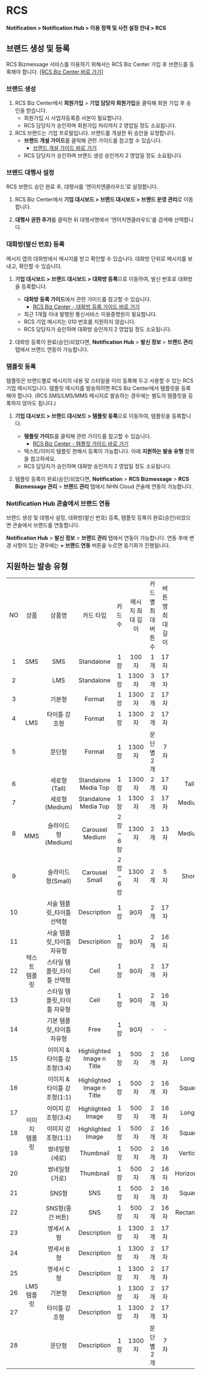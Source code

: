 <style>
.page__rnb .lst_rnb_item .rnb_item:first-of-type a {
    display: inline !important;
}
</style>
<h1>RCS</h1> 

**Notification > Notification Hub > 이용 정책 및 사전 설정 안내 > RCS**

## 브랜드 생성 및 등록

RCS Bizmessage 서비스를 이용하기 위해서는 RCS Biz Center 가입 후 브랜드를 등록해야 합니다. [[RCS Biz Center 바로 가기]](https://www.rcsbizcenter.com/main)

### 브랜드 생성
1. RCS Biz Center에서 **회원가입** > **기업 담당자 회원가입**을 클릭해 회원 가입 후 승인을 받습니다.
    * 회원가입 시 사업자등록증 사본이 필요합니다.
    * RCS 담당자가 승인하며 회원가입 처리까지 2 영업일 정도 소요됩니다.
2. RCS 브랜드는 기업 프로필입니다. 브랜드를 개설한 뒤 승인을 요청합니다.
    * **브랜드 개설 가이드**를 클릭해 관련 가이드를 참고할 수 있습니다.
        * [브랜드 개설 가이드 바로 가기](https://www.rcsbizcenter.com/GuideBrand)
    * RCS 담당자가 승인하며 브랜드 생성 승인까지 2 영업일 정도 소요됩니다.

### 브랜드 대행사 설정
RCS 브랜드 승인 완료 후, 대행사를 ‘엔이치엔클라우드’로 설정합니다.

1. RCS Biz Center에서 **기업 대시보드 > 브랜드 대시보드 > 브랜드 운영 관리**로 이동합니다.

2. **대행사 권한 추가**를 클릭한 뒤 대행사명에서 '엔이치엔클라우드'를 검색해 선택합니다.

### 대화방(발신 번호) 등록
메시지 앱의 대화방에서 메시지를 받고 확인할 수 있습니다. 대화방 단위로 메시지를 보내고, 확인할 수 있습니다.

1. **기업 대시보드 > 브랜드 대시보드 > 대화방 등록**으로 이동하여, 발신 번호로 대화방을 등록합니다.
    * **대화방 등록 가이드**에서 관련 가이드를 참고할 수 있습니다.
      * [RCS Biz Center - 대화방 등록 가이드 바로 가기](https://www.rcsbizcenter.com/Chatbot#section01)
    * 최근 1개월 이내 발행된 통신서비스 이용증명원이 필요합니다.
    * RCS 기업 메시지는 010 번호를 지원하지 않습니다.
    * RCS 담당자가 승인하며 대화방 승인까지 2 영업일 정도 소요됩니다.

2. 대화방 등록이 완료(승인)되었다면, **Notification Hub** > **발신 정보** > **브랜드 관리** 탭에서 브랜드 연동이 가능합니다.

### 템플릿 등록
템플릿은 브랜드별로 메시지의 내용 및 스타일을 미리 등록해 두고 사용할 수 있는 RCS 기업 메시지입니다.
템플릿 메시지를 발송하려면 RCS Biz Center에서 템플릿을 등록해야 합니다. (RCS SMS/LMS/MMS 메시지로 발송하는 경우에는 별도의 템플릿을 등록하지 않아도 됩니다.)

1. **기업 대시보드 > 브랜드 대시보드 > 템플릿 등록**으로 이동하여, 템플릿을 등록합니다.
    * **템플릿 가이드**를 클릭해 관련 가이드를 참고할 수 있습니다.
      * [RCS Biz Center - 템플릿 가이드 바로 가기](https://www.rcsbizcenter.com/RcsMessageType#section04)
    * 텍스트/이미지 템플릿 한해서 등록이 가능합니다. 아래 **지원하는 발송 유형** 항목을 참고하세요.
    * RCS 담당자가 승인하며 대화방 승인까지 2 영업일 정도 소요됩니다.

2. 템플릿 등록이 완료(승인)되었다면, **Notification** > **RCS Bizmessage** > **RCS Bizmessage 관리** > **브랜드 관리** 탭에서 NHN Cloud 콘솔에 연동이 가능합니다.

### Notification Hub 콘솔에서 브랜드 연동
브랜드 생성 및 대행사 설정, 대화방(발신 번호) 등록, 템플릿 등록이 완료(승인)되었으면 콘솔에서 브랜드를 연동합니다.

**Notification Hub** > **발신 정보** > **브랜드 관리** 탭에서 연동이 가능합니다. 연동 후에 변경 사항이 있는 경우에는 **+ 브랜드 연동** 버튼을 누르면 동기화가 진행됩니다.

## 지원하는 발송 유형

<table class="custom-table" style="text-align: center">
    <tr>
        <td>NO</td>
        <td>상품</td>
        <td>상품명</td>
        <td>카드 타입</td>
        <td>카드 수</td>
        <td>메시지 최대 길이</td>
        <td>카드별 최대 버튼 수</td>
        <td>버튼명 최대 길이</td>
        <td>이미지</td>
    </tr>
    <tr>
        <td>1</td>
        <td>SMS</td>
        <td>SMS</td>
        <td>Standalone</td>
        <td>1장</td>
        <td>100자</td>
        <td>1개</td>
        <td>17자</td>
        <td>-</td>
    </tr>
    <tr>
        <td>2</td>
        <td rowspan="4">LMS</td>
        <td>LMS</td>
        <td>Standalone</td>
        <td>1장</td>
        <td>1300자</td>
        <td>3개</td>
        <td>17자</td>
        <td>-</td>
    </tr>
    <tr>
        <td>3</td>
        <td>기본형</td>
        <td>Format</td>
        <td>1장</td>
        <td>1300자</td>
        <td>2개</td>
        <td>17자</td>
    </tr>
    <tr>
        <td>4</td>
        <td>타이틀 강조형</td>
        <td>Format</td>
        <td>1장</td>
        <td>1300자</td>
        <td>2개</td>
        <td>17자</td>
    </tr>
    <tr>
        <td>5</td>
        <td>문단형</td>
        <td>Format</td>
        <td>1장</td>
        <td>1300자</td>
        <td>문단별 2개</td>
        <td>7자</td>
    </tr>
    <tr>
        <td>6</td>
        <td rowspan="4">MMS</td>
        <td>세로형(Tall)</td>
        <td>Standalone Media Top</td>
        <td>1장</td>
        <td>1300자</td>
        <td>2개</td>
        <td>17자</td>
        <td>Tall(568x528)</td>
    </tr>
    <tr>
        <td>7</td>
        <td>세로형(Medium)</td>
        <td>Standalone Media Top</td>
        <td>1장</td>
        <td>1300자</td>
        <td>2개</td>
        <td>17자</td>
        <td>Medium(568x336)</td>
    </tr>
    <tr>
        <td>8</td>
        <td>슬라이드형(Medium)</td>
        <td>Carousel Medium</td>
        <td>2장 <br/> ~ 6장</td>
        <td>1300자</td>
        <td>2개</td>
        <td>13자</td>
        <td>Medium(696x504)</td>
    </tr>
    <tr>
        <td>9</td>
        <td>슬라이드형(Small)</td>
        <td>Carousel Small</td>
        <td>2장 <br/> ~ 6장</td>
        <td>1300자</td>
        <td>2개</td>
        <td>5자</td>
        <td>Short(360x336)</td>
    </tr>
    <tr>
        <td>10</td>
        <td rowspan="5">텍스트<br/>템플릿</td>
        <td>서술 템플릿_타이틀 선택형</td>
        <td>Description</td>
        <td>1장</td>
        <td>90자</td>
        <td>2개</td>
        <td>17자</td>
        <td rowspan="5">-</td>
    </tr>
    <tr>
        <td>11</td>
        <td>서술 템플릿_타이틀 자유형</td>
        <td>Description</td>
        <td>1장</td>
        <td>90자</td>
        <td>2개</td>
        <td>16자</td>
    </tr>
    <tr>
        <td>12</td>
        <td>스타일 템플릿_타이틀 선택형</td>
        <td>Cell</td>
        <td>1장</td>
        <td>90자</td>
        <td>2개</td>
        <td>17자</td>
    </tr>
    <tr>
        <td>13</td>
        <td>스타일 템플릿_타이틀 자유형</td>
        <td>Cell</td>
        <td>1장</td>
        <td>90자</td>
        <td>2개</td>
        <td>16자</td>
    </tr>
    <tr>
        <td>14</td>
        <td>기본 템플릿_타이틀 자유형</td>
        <td>Free</td>
        <td>1장</td>
        <td>90자</td>
        <td>-</td>
        <td>-</td>
    </tr>
    <tr>
        <td>15</td>
        <td rowspan="8">이미지<br/>템플릿</td>
        <td>이미지 & 타이틀 강조형(3:4)</td>
        <td>Highlighted Image n Title</td>
        <td>1장</td>
        <td>500자</td>
        <td>2개</td>
        <td>16자</td>
        <td>Long(900x1200)</td>
    </tr>
    <tr>
        <td>16</td>
        <td>이미지 & 타이틀 강조형(1:1)</td>
        <td>Highlighted Image n Title</td>
        <td>1장</td>
        <td>500자</td>
        <td>2개</td>
        <td>16자</td>
        <td>Square(900x900)</td>
    </tr>
    <tr>
        <td>17</td>
        <td>이미지 강조형(3:4)</td>
        <td>Highlighted Image</td>
        <td>1장</td>
        <td>500자</td>
        <td>2개</td>
        <td>16자</td>
        <td>Long(900x1200)</td>
    </tr>
    <tr>
        <td>18</td>
        <td>이미지 강조형(1:1)</td>
        <td>Highlighted Image</td>
        <td>1장</td>
        <td>500자</td>
        <td>2개</td>
        <td>16자</td>
        <td>Square(900x900)</td>
    </tr>
    <tr>
        <td>19</td>
        <td>썸네일형(세로)</td>
        <td>Thumbnail</td>
        <td>1장</td>
        <td>500자</td>
        <td>2개</td>
        <td>16자</td>
        <td>Vertical(900x560)</td>
    </tr>
    <tr>
        <td>20</td>
        <td>썸네일형(가로)</td>
        <td>Thumbnail</td>
        <td>1장</td>
        <td>500자</td>
        <td>2개</td>
        <td>16자</td>
        <td>Horizontal(900x560)</td>
    </tr>
    <tr>
        <td>21</td>
        <td>SNS형</td>
        <td>SNS</td>
        <td>1장</td>
        <td>500자</td>
        <td>2개</td>
        <td>16자</td>
        <td>Square(900x900)</td>
    </tr>
    <tr>
        <td>22</td>
        <td>SNS형(중간 버튼)</td>
        <td>SNS</td>
        <td>1장</td>
        <td>500자</td>
        <td>2개</td>
        <td>16자</td>
        <td>Rectangle(900x560)</td>
    </tr>
    <tr>
        <td>23</td>
        <td rowspan="6">LMS<br/>템플릿</td>
        <td>명세서 A형</td>
        <td>Description</td>
        <td>1장</td>
        <td>1300자</td>
        <td>2개</td>
        <td>17자</td>
        <td rowspan="6">-</td>
    </tr>
    <tr>
        <td>24</td>
        <td>명세서 B형</td>
        <td>Description</td>
        <td>1장</td>
        <td>1300자</td>
        <td>2개</td>
        <td>17자</td>
    </tr>
    <tr>
        <td>25</td>
        <td>명세서 C형</td>
        <td>Description</td>
        <td>1장</td>
        <td>1300자</td>
        <td>2개</td>
        <td>17자</td>
    </tr>
    <tr>
        <td>26</td>
        <td>기본형</td>
        <td>Description</td>
        <td>1장</td>
        <td>1300자</td>
        <td>2개</td>
        <td>17자</td>
    </tr>
    <tr>
        <td>27</td>
        <td>타이틀 강조형</td>
        <td>Description</td>
        <td>1장</td>
        <td>1300자</td>
        <td>2개</td>
        <td>17자</td>
    </tr>
    <tr>
        <td>28</td>
        <td>문단형</td>
        <td>Description</td>
        <td>1장</td>
        <td>1300자</td>
        <td>문단별 2개</td>
        <td>7자</td>
    </tr>
</table>
